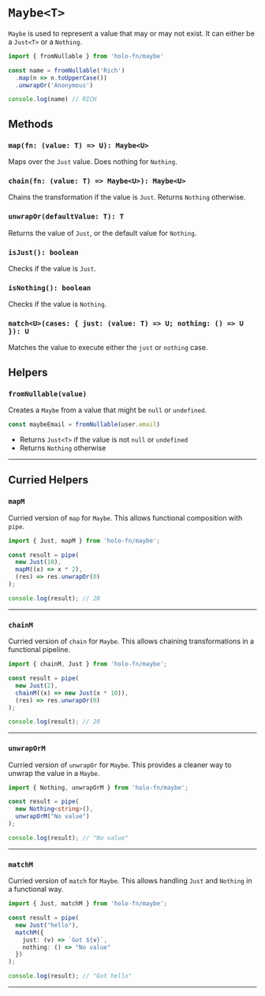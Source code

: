 # `Maybe<T>`

`Maybe` is used to represent a value that may or may not exist. It can either be a `Just<T>` or a `Nothing`.

```ts
import { fromNullable } from 'holo-fn/maybe'

const name = fromNullable('Rich')
  .map(n => n.toUpperCase())
  .unwrapOr('Anonymous')

console.log(name) // RICH
```

## Methods

### `map(fn: (value: T) => U): Maybe<U>`
Maps over the `Just` value. Does nothing for `Nothing`.

### `chain(fn: (value: T) => Maybe<U>): Maybe<U>`
Chains the transformation if the value is `Just`. Returns `Nothing` otherwise.

### `unwrapOr(defaultValue: T): T`
Returns the value of `Just`, or the default value for `Nothing`.

### `isJust(): boolean`
Checks if the value is `Just`.

### `isNothing(): boolean`
Checks if the value is `Nothing`.

### `match<U>(cases: { just: (value: T) => U; nothing: () => U }): U`
Matches the value to execute either the `just` or `nothing` case.

## Helpers

### `fromNullable(value)`

Creates a `Maybe` from a value that might be `null` or `undefined`.

```ts
const maybeEmail = fromNullable(user.email)
```

- Returns `Just<T>` if the value is not `null` or `undefined`
- Returns `Nothing` otherwise

---

## Curried Helpers

### `mapM`

Curried version of `map` for `Maybe`. This allows functional composition with `pipe`.

```ts
import { Just, mapM } from 'holo-fn/maybe';

const result = pipe(
  new Just(10),
  mapM((x) => x * 2),
  (res) => res.unwrapOr(0)
);

console.log(result); // 20
```

---

### `chainM`

Curried version of `chain` for `Maybe`. This allows chaining transformations in a functional pipeline.

```ts
import { chainM, Just } from 'holo-fn/maybe';

const result = pipe(
  new Just(2),
  chainM((x) => new Just(x * 10)),
  (res) => res.unwrapOr(0)
);

console.log(result); // 20
```

---

### `unwrapOrM`

Curried version of `unwrapOr` for `Maybe`. This provides a cleaner way to unwrap the value in a `Maybe`.

```ts
import { Nothing, unwrapOrM } from 'holo-fn/maybe';

const result = pipe(
  new Nothing<string>(),
  unwrapOrM("No value")
);

console.log(result); // "No value"
```

---

### `matchM`

Curried version of `match` for `Maybe`. This allows handling `Just` and `Nothing` in a functional way.

```ts
import { Just, matchM } from 'holo-fn/maybe';

const result = pipe(
  new Just("hello"),
  matchM({
    just: (v) => `Got ${v}`,
    nothing: () => "No value"
  })
);

console.log(result); // "Got hello"
```

---
